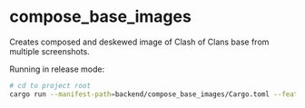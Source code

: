 # compose_base_images

Creates composed and deskewed image of Clash of Clans base from multiple screenshots.

Running in release mode:

```bash
# cd to project root
cargo run --manifest-path=backend/compose_base_images/Cargo.toml --features=cli --release -- --images test_images/single_player/goblin_gauntlet/ --composed composed.jpg --reversed reversed.jpg
```
